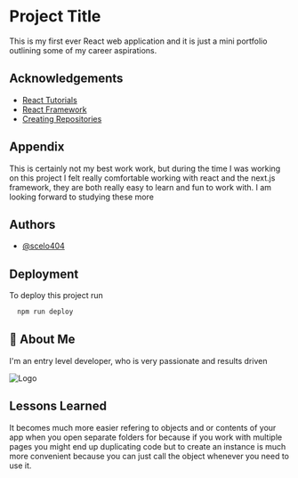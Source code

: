 
# Project Title

This is my first ever React web application and it is just a mini portfolio outlining some of my career aspirations.  


## Acknowledgements

 - [React Tutorials](https://www.w3schools.com/REACT/react_intro.asp)
 - [React Framework](https://nextjs.org/docs)
 - [Creating Repositories](https://github.com/)



## Appendix

This is certainly not my best work work, but during the time I was working on this project I felt really comfortable working with react and the next.js framework, they are both really easy to learn and fun to work with. I am looking forward to studying these more 


## Authors

- [@scelo404](https://github.com/scelo404)


## Deployment

To deploy this project run

```bash
  npm run deploy
```


## 🚀 About Me
I'm an entry level developer, who is very passionate and results driven


![Logo](https://summit.school/logo-download/)


## Lessons Learned

It becomes much more easier refering to objects and or contents of your app when you open separate folders for because if you work with multiple pages you might end up duplicating code but to create an instance is much more convenient because you can just call the object whenever you need to use it.

